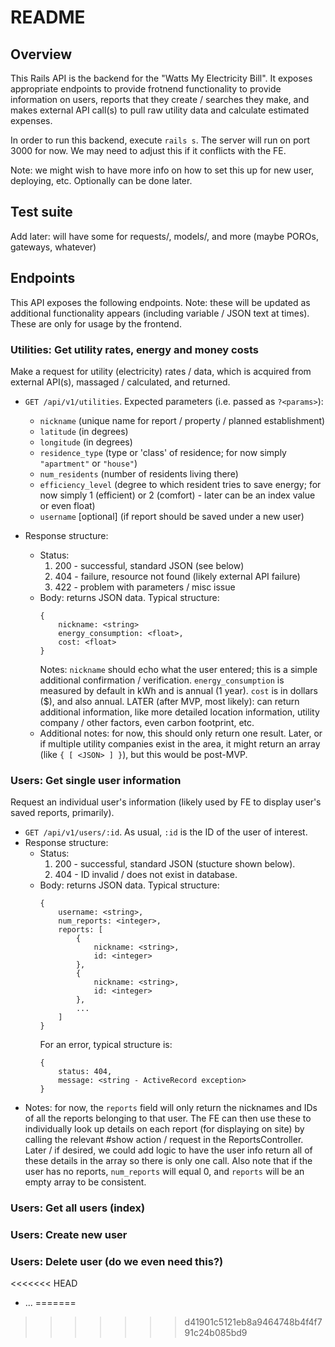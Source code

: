 # README

## Overview

This Rails API is the backend for the "Watts My Electricity Bill".  It exposes appropriate endpoints to provide frotnend functionality to provide information on users, reports that they create / searches they make, and makes external API call(s) to pull raw utility data and calculate estimated expenses.

In order to run this backend, execute `rails s`.  The server will run on port 3000 for now.  We may need to adjust this if it conflicts with the FE.

Note: we might wish to have more info on how to set this up for new user, deploying, etc.  Optionally can be done later.

## Test suite

Add later: will have some for requests/, models/, and more (maybe POROs, gateways, whatever)

## Endpoints

This API exposes the following endpoints.  Note: these will be updated as additional functionality appears (including variable / JSON text at times).  These are only for usage by the frontend.

### Utilities: Get utility rates, energy and money costs

Make a request for utility (electricity) rates / data, which is acquired from external API(s), massaged / calculated, and returned.

- `GET /api/v1/utilities`. Expected parameters (i.e. passed as `?<params>`):
    - `nickname` (unique name for report / property / planned establishment) 
    - `latitude` (in degrees)
    - `longitude` (in degrees)
    - `residence_type` (type or 'class' of residence; for now simply `"apartment"` or `"house"`)
    - `num_residents` (number of residents living there)
    - `efficiency_level` (degree to which resident tries to save energy; for now simply 1 (efficient) or 2 (comfort) - later can be an index value or even float)
    - `username` \[optional\] (if report should be saved under a new user)

- Response structure:
    - Status:
        1. 200 - successful, standard JSON (see below)
        2. 404 - failure, resource not found (likely external API failure)
        3. 422 - problem with parameters / misc issue
    - Body: returns JSON data.  Typical structure:
        ```
        {
            nickname: <string>
            energy_consumption: <float>,
            cost: <float>
        }
        ```
        Notes: `nickname` should echo what the user entered; this is a simple additional confirmation / verification.  `energy_consumption` is measured by default in kWh and is annual (1 year).  `cost` is in dollars ($), and also annual.  LATER (after MVP, most likely): can return additional information, like more detailed location information, utility company / other factors, even carbon footprint, etc.
    - Additional notes: for now, this should only return one result.  Later, or if multiple utility companies exist in the area, it might return an array (like `{ [ <JSON> ] }`), but this would be post-MVP.

### Users: Get single user information

Request an individual user's information (likely used by FE to display user's saved reports, primarily).

- `GET /api/v1/users/:id`.  As usual, `:id` is the ID of the user of interest.
- Response structure:
    - Status:
        1. 200 - successful, standard JSON (stucture shown below).
        2. 404 - ID invalid / does not exist in database.
    - Body: returns JSON data.  Typical structure:
        ```
        {
            username: <string>,
            num_reports: <integer>,
            reports: [
                {
                    nickname: <string>,
                    id: <integer>
                },
                {
                    nickname: <string>,
                    id: <integer>
                },
                ...
            ]
        }
        ```
        For an error, typical structure is:
        ```
        {
            status: 404,
            message: <string - ActiveRecord exception>
        }
        ```
- Notes: for now, the `reports` field will only return the nicknames and IDs of all the reports belonging to that user.  The FE can then use these to individually look up details on each report (for displaying on site) by calling the relevant #show action / request in the ReportsController.  Later / if desired, we could add logic to have the user info return all of these details in the array so there is only one call.  Also note that if the user has no reports, `num_reports` will equal 0, and `reports` will be an empty array to be consistent.

### Users: Get all users (index)

### Users: Create new user

### Users: Delete user (do we even need this?)



<<<<<<< HEAD
* ...
=======
>>>>>>> d41901c5121eb8a9464748b4f4f791c24b085bd9
